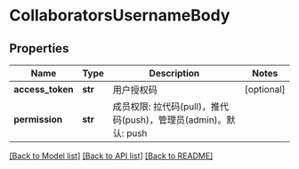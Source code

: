 # CollaboratorsUsernameBody

## Properties
Name | Type | Description | Notes
------------ | ------------- | ------------- | -------------
**access_token** | **str** | 用户授权码 | [optional] 
**permission** | **str** | 成员权限: 拉代码(pull)，推代码(push)，管理员(admin)。默认: push | 

[[Back to Model list]](../README.md#documentation-for-models) [[Back to API list]](../README.md#documentation-for-api-endpoints) [[Back to README]](../README.md)

